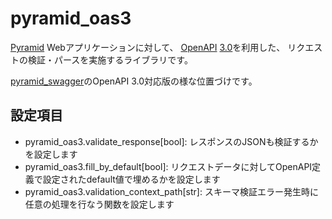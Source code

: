 pyramid_oas3
============

[Pyramid](https://trypyramid.com/) Webアプリケーションに対して、
[OpenAPI](https://www.openapis.org/) [3.0](https://github.com/OAI/OpenAPI-Specification/blob/master/versions/3.0.0.md)を利用した、
リクエストの検証・パースを実施するライブラリです。

[pyramid_swagger](https://github.com/striglia/pyramid_swagger)のOpenAPI 3.0対応版の様な位置づけです。

設定項目
--------

* pyramid_oas3.validate_response[bool]: レスポンスのJSONも検証するかを設定します
* pyramid_oas3.fill_by_default[bool]: リクエストデータに対してOpenAPI定義で設定されたdefault値で埋めるかを設定します
* pyramid_oas3.validation_context_path[str]: スキーマ検証エラー発生時に任意の処理を行なう関数を設定します
